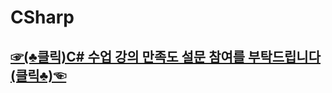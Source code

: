 # CSharp

## [☞(♣클릭)C# 수업 강의 만족도 설문 참여를 부탁드립니다(클릭♣)☜](https://forms.gle/WJVtMhazpXkQvTVU8 "☞(♣클릭 클릭해주세요♣)☜")